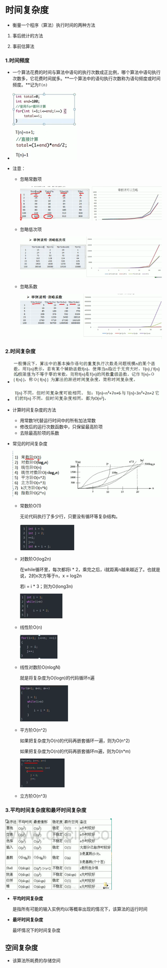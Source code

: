 # 时间复杂度

- 衡量一个程序（算法）执行时间的两种方法

1. 事后统计的方法

2. 事前估算法

   

### 1.时间频度

- 一个算法花费的时间与算法中语句的执行次数成正比例，哪个算法中语句执行次数多，它花费时间就多。**一个算法中的语句执行次数称为语句频度或时间频度。**记为`T(n)`

- ![image-20211103200012050](images/image-20211103200012050.png)

- 注意：

  - 忽略常数项

    ![image-20211103200100953](images/image-20211103200100953.png)

  - 忽略低次项

    ![image-20211103200147414](images/image-20211103200147414.png)

  - 忽略系数

    ![image-20211103200849903](images/image-20211103200849903.png)

### 2.时间复杂度

- ![image-20211103201206943](images/image-20211103201206943.png)

- ![image-20211103201232104](images/image-20211103201232104.png)

- 计算时间复杂度的方法

  - 用常数1代替运行时间中的所有加法常数
  - 修改后的运行次数函数中，只保留最高阶项
  - 去除最高阶项的系数

- 常见的时间复杂度

  ![image-20211103201947183](images/image-20211103201947183.png)

  - 常数阶O(1)

    无论代码执行了多少行，只要没有循环等复杂结构。

    ![image-20211103202317126](images/image-20211103202317126.png)

  - 对数阶O(log2n)

    在while循环里，每次都将i * 2，乘完之后，i就距离n越来越近了。也就是说，2的x次方等于n，x = log2n 

    若i = i * 3；则为O(long3n)

    ![image-20211103202451120](images/image-20211103202451120.png)

  - 线性阶O(n)

    ![image-20211103202850837](images/image-20211103202850837.png)

  - 线性对数阶O(nlogN)

    就是将复杂度为O(logn)的代码循环n遍

    ![image-20211103203019406](images/image-20211103203019406.png)

  - 平方阶O(n^2)

    如果把复杂度为O(n)的代码再嵌套循环一遍，则为O(n^2)

    如果把复杂度为O(n)的代码再嵌套循环m遍，则为O(n*m)

    ![image-20211103203238497](images/image-20211103203238497.png)

  - 立方阶O(n^3)

### 3.平均时间复杂度和最坏时间复杂度

![image-20211103203428585](images/image-20211103203428585.png)

- **平均时间复杂度**

  是指所有可能的输入实例均以等概率出现的情况下，该算法的运行时间

- **最坏时间复杂度**

  最坏情况下的时间复杂度

## 空间复杂度

- 该算法所耗费的存储空间


